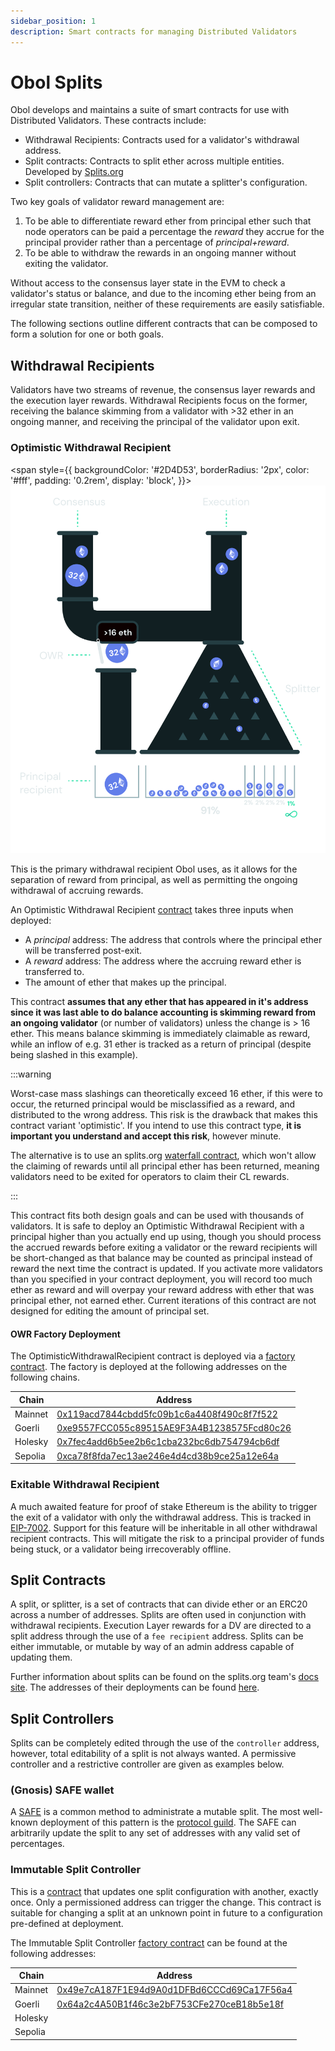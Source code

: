 ```yaml
---
sidebar_position: 1
description: Smart contracts for managing Distributed Validators
---
```


# Obol Splits

Obol develops and maintains a suite of smart contracts for use with Distributed Validators. These contracts include:

* Withdrawal Recipients: Contracts used for a validator's withdrawal address.
* Split contracts: Contracts to split ether across multiple entities. Developed by [Splits.org](https://splits.org)
* Split controllers: Contracts that can mutate a splitter's configuration.

Two key goals of validator reward management are:

1. To be able to differentiate reward ether from principal ether such that node operators can be paid a percentage the _reward_ they accrue for the principal provider rather than a percentage of _principal+reward_.
2. To be able to withdraw the rewards in an ongoing manner without exiting the validator.

Without access to the consensus layer state in the EVM to check a validator's status or balance, and due to the incoming ether being from an irregular state transition, neither of these requirements are easily satisfiable.

The following sections outline different contracts that can be composed to form a solution for one or both goals.

## Withdrawal Recipients

Validators have two streams of revenue, the consensus layer rewards and the execution layer rewards. Withdrawal Recipients focus on the former, receiving the balance skimming from a validator with >32 ether in an ongoing manner, and receiving the principal of the validator upon exit.

### Optimistic Withdrawal Recipient

\<span style=\{{ backgroundColor: '#2D4D53', borderRadius: '2px', color: '#fff', padding: '0.2rem', display: 'block', \}}> ![Optimistic Withdrawal Recpient graphic](https://github.com/ObolNetwork/obol-docs/blob/main/img/obol_owr_split.png)

This is the primary withdrawal recipient Obol uses, as it allows for the separation of reward from principal, as well as permitting the ongoing withdrawal of accruing rewards.

An Optimistic Withdrawal Recipient [contract](https://github.com/ObolNetwork/obol-splits/blob/main/src/owr/OptimisticWithdrawalRecipient.sol) takes three inputs when deployed:

* A _principal_ address: The address that controls where the principal ether will be transferred post-exit.
* A _reward_ address: The address where the accruing reward ether is transferred to.
* The amount of ether that makes up the principal.

This contract **assumes that any ether that has appeared in it's address since it was last able to do balance accounting is skimming reward from an ongoing validator** (or number of validators) unless the change is > 16 ether. This means balance skimming is immediately claimable as reward, while an inflow of e.g. 31 ether is tracked as a return of principal (despite being slashed in this example).

:::warning

Worst-case mass slashings can theoretically exceed 16 ether, if this were to occur, the returned principal would be misclassified as a reward, and distributed to the wrong address. This risk is the drawback that makes this contract variant 'optimistic'. If you intend to use this contract type, **it is important you understand and accept this risk**, however minute.

The alternative is to use an splits.org [waterfall contract](https://docs.splits.org/core/waterfall), which won't allow the claiming of rewards until all principal ether has been returned, meaning validators need to be exited for operators to claim their CL rewards.

:::

This contract fits both design goals and can be used with thousands of validators. It is safe to deploy an Optimistic Withdrawal Recipient with a principal higher than you actually end up using, though you should process the accrued rewards before exiting a validator or the reward recipients will be short-changed as that balance may be counted as principal instead of reward the next time the contract is updated. If you activate more validators than you specified in your contract deployment, you will record too much ether as reward and will overpay your reward address with ether that was principal ether, not earned ether. Current iterations of this contract are not designed for editing the amount of principal set.

#### OWR Factory Deployment

The OptimisticWithdrawalRecipient contract is deployed via a [factory contract](https://github.com/ObolNetwork/obol-splits/blob/main/src/owr/OptimisticWithdrawalRecipientFactory.sol). The factory is deployed at the following addresses on the following chains.

| Chain   | Address                                                                                                                       |
| ------- | ----------------------------------------------------------------------------------------------------------------------------- |
| Mainnet | [0x119acd7844cbdd5fc09b1c6a4408f490c8f7f522](https://etherscan.io/address/0x119acd7844cbdd5fc09b1c6a4408f490c8f7f522)         |
| Goerli  | [0xe9557FCC055c89515AE9F3A4B1238575Fcd80c26](https://goerli.etherscan.io/address/0xe9557FCC055c89515AE9F3A4B1238575Fcd80c26)  |
| Holesky | [0x7fec4add6b5ee2b6c1cba232bc6db754794cb6df](https://holesky.etherscan.io/address/0x7fec4add6b5ee2b6c1cba232bc6db754794cb6df) |
| Sepolia | [0xca78f8fda7ec13ae246e4d4cd38b9ce25a12e64a](https://sepolia.etherscan.io/address/0xca78f8fda7ec13ae246e4d4cd38b9ce25a12e64a) |

### Exitable Withdrawal Recipient

A much awaited feature for proof of stake Ethereum is the ability to trigger the exit of a validator with only the withdrawal address. This is tracked in [EIP-7002](https://eips.ethereum.org/EIPS/eip-7002). Support for this feature will be inheritable in all other withdrawal recipient contracts. This will mitigate the risk to a principal provider of funds being stuck, or a validator being irrecoverably offline.

## Split Contracts

A split, or splitter, is a set of contracts that can divide ether or an ERC20 across a number of addresses. Splits are often used in conjunction with withdrawal recipients. Execution Layer rewards for a DV are directed to a split address through the use of a `fee recipient` address. Splits can be either immutable, or mutable by way of an admin address capable of updating them.

Further information about splits can be found on the splits.org team's [docs site](https://docs.splits.org/). The addresses of their deployments can be found [here](https://docs.splits.org/core/split#addresses).

## Split Controllers

Splits can be completely edited through the use of the `controller` address, however, total editability of a split is not always wanted. A permissive controller and a restrictive controller are given as examples below.

### (Gnosis) SAFE wallet

A [SAFE](https://safe.global/) is a common method to administrate a mutable split. The most well-known deployment of this pattern is the [protocol guild](https://protocol-guild.readthedocs.io/en/latest/3-smart-contract.html). The SAFE can arbitrarily update the split to any set of addresses with any valid set of percentages.

### Immutable Split Controller

This is a [contract](https://github.com/ObolNetwork/obol-splits/blob/main/src/controllers/ImmutableSplitController.sol) that updates one split configuration with another, exactly once. Only a permissioned address can trigger the change. This contract is suitable for changing a split at an unknown point in future to a configuration pre-defined at deployment.

The Immutable Split Controller [factory contract](https://github.com/ObolNetwork/obol-splits/blob/main/src/controllers/ImmutableSplitControllerFactory.sol) can be found at the following addresses:

| Chain   | Address                                                                                                                      |
| ------- | ---------------------------------------------------------------------------------------------------------------------------- |
| Mainnet | [0x49e7cA187F1E94d9A0d1DFBd6CCCd69Ca17F56a4](https://etherscan.io/address/0x49e7cA187F1E94d9A0d1DFBd6CCCd69Ca17F56a4)        |
| Goerli  | [0x64a2c4A50B1f46c3e2bF753CFe270ceB18b5e18f](https://goerli.etherscan.io/address/0x64a2c4A50B1f46c3e2bF753CFe270ceB18b5e18f) |
| Holesky |                                                                                                                              |
| Sepolia |                                                                                                                              |
